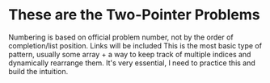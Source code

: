 # These are the Two-Pointer Problems

Numbering is based on official problem number, not by the order of completion/list position.
Links will be included
This is the most basic type of pattern, usually some array + a way to keep track of multiple indices and dynamically rearrange them.
It's very essential, I need to practice this and build the intuition.
